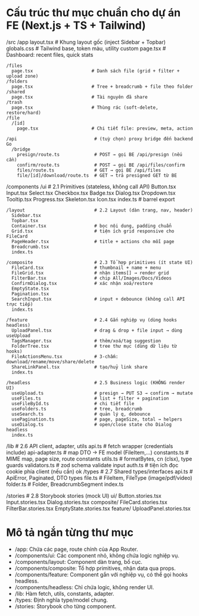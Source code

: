 # Cấu trúc thư mục chuẩn cho dự án FE (Next.js + TS + Tailwind)

/src
  /app
    layout.tsx                      # Khung layout gốc (inject Sidebar + Topbar)
    globals.css                     # Tailwind base, token màu, utility custom
    page.tsx                        # Dashboard: recent files, quick stats

    /files
      page.tsx                      # Danh sách file (grid + filter + upload zone)
    /folders
      page.tsx                      # Tree + breadcrumb + file theo folder
    /shared
      page.tsx                      # Tài nguyên đã share
    /trash
      page.tsx                      # Thùng rác (soft-delete, restore/hard)
    /file
      /[id]
        page.tsx                    # Chi tiết file: preview, meta, action

    /api                             # (tuỳ chọn) proxy bridge đến backend Go
      /bridge
        presign/route.ts             # POST → gọi BE /api/presign (nếu cần)
        confirm/route.ts             # POST → gọi BE /api/files/confirm
        files/route.ts               # GET → gọi BE /api/files
        file/[id]/download/route.ts  # GET → trả presigned GET từ BE

  /components
    /ui                              # 2.1 Primitives (stateless, không call API)
      Button.tsx
      Input.tsx
      Select.tsx
      Checkbox.tsx
      Badge.tsx
      Dialog.tsx
      Dropdown.tsx
      Tooltip.tsx
      Progress.tsx
      Skeleton.tsx
      Icon.tsx
      index.ts                       # barrel export

    /layout                          # 2.2 Layout (dàn trang, nav, header)
      Sidebar.tsx
      Topbar.tsx
      Container.tsx                  # bọc nội dung, padding chuẩn
      Grid.tsx                       # tiện ích grid responsive cho FileCard
      PageHeader.tsx                 # title + actions cho mỗi page
      Breadcrumb.tsx
      index.ts

    /composite                       # 2.3 Tổ hợp primitives (ít state UI)
      FileCard.tsx                   # thumbnail + name + menu
      FileGrid.tsx                   # nhận items[] → render grid
      FilterBar.tsx                  # chip All/Images/Docs/Videos
      ConfirmDialog.tsx              # xác nhận xoá/restore
      EmptyState.tsx
      Pagination.tsx
      SearchInput.tsx                # input + debounce (không call API trực tiếp)
      index.ts

    /feature                         # 2.4 Gắn nghiệp vụ (dùng hooks headless)
      UploadPanel.tsx                # drag & drop + file input → dùng useUpload
      TagsManager.tsx                # thêm/xoá/tag suggestion
      FolderTree.tsx                 # tree thư mục (dùng dữ liệu từ hooks)
      FileActionsMenu.tsx            # 3-chấm: download/rename/move/share/delete
      ShareLinkPanel.tsx             # tạo/huỷ link share
      index.ts

    /headless                        # 2.5 Business logic (KHÔNG render UI)
      useUpload.ts                   # presign → PUT S3 → confirm → mutate
      useFiles.ts                    # list + filter + pagination
      useFileById.ts                 # chi tiết file
      useFolders.ts                  # tree, breadcrumb
      useSearch.ts                   # quản lý q, debounce
      usePagination.ts               # page, pageSize, total → helpers
      useDialog.ts                   # open/close state cho Dialog headless
      index.ts

  /lib                               # 2.6 API client, adapter, utils
    api.ts                           # fetch wrapper (credentials include)
    api-adapter.ts                   # map DTO → FE model (FileItem,…)
    constants.ts                     # MIME map, page size, route constants
    utils.ts                         # formatBytes, cn (clsx), type guards
    validators.ts                    # zod schema validate input
    auth.ts                          # tiện ích đọc cookie phía client (nếu cần)
ok
  /types                             # 2.7 Shared types/interfaces
    api.ts                           # ApiError, Paginated<T>, DTO types
    file.ts                          # FileItem, FileType (image/pdf/video)
    folder.ts                        # Folder, BreadcrumbSegment
    index.ts

  /stories                           # 2.8 Storybook stories (mock UI)
    ui/
      Button.stories.tsx
      Input.stories.tsx
      Dialog.stories.tsx
    composite/
      FileCard.stories.tsx
      FilterBar.stories.tsx
      EmptyState.stories.tsx
    feature/
      UploadPanel.stories.tsx


# Mô tả ngắn từng thư mục
- /app: Chứa các page, route chính của App Router.
- /components/ui: Các component nhỏ, không chứa logic nghiệp vụ.
- /components/layout: Component dàn trang, bố cục.
- /components/composite: Tổ hợp primitives, nhận data qua props.
- /components/feature: Component gắn với nghiệp vụ, có thể gọi hooks headless.
- /components/headless: Chỉ chứa logic, không render UI.
- /lib: Hàm fetch, utils, constants, adapter.
- /types: Định nghĩa type/model chung.
- /stories: Storybook cho từng component.
